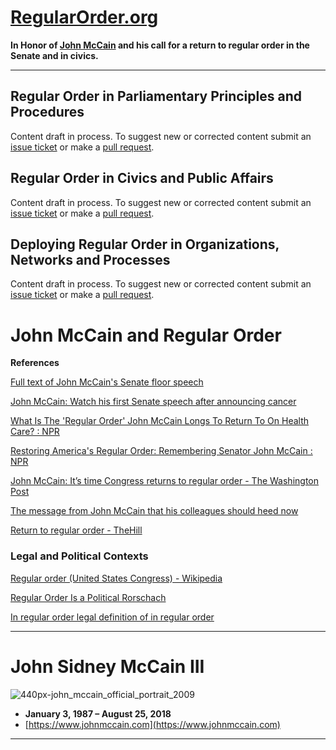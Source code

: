 # [RegularOrder.org](http://regularorder.org)

**In Honor of [John McCain](https://en.wikipedia.org/wiki/John_McCain) and his call for a return to regular order in the Senate and in civics.**

----------------------

## Regular Order in Parliamentary Principles and Procedures

Content draft in process.  To suggest new or corrected content submit an [issue ticket](https://github.com/StandardLaw/RegularOrder/issues) or make a [pull request](https://help.github.com/articles/about-pull-requests/).

## Regular Order in Civics and Public Affairs

Content draft in process.  To suggest new or corrected content submit an [issue ticket](https://github.com/StandardLaw/RegularOrder/issues) or make a [pull request](https://help.github.com/articles/about-pull-requests/).

## Deploying Regular Order in Organizations, Networks and Processes

Content draft in process.  To suggest new or corrected content submit an [issue ticket](https://github.com/StandardLaw/RegularOrder/issues) or make a [pull request](https://help.github.com/articles/about-pull-requests/).

# John McCain and Regular Order

**References**

[Full text of John McCain's Senate floor speech](https://www.usatoday.com/story/news/politics/2017/07/25/full-text-john-mccains-senate-floor-speech/509799001)

[John McCain: Watch his first Senate speech after announcing cancer](https://www.usatoday.com/story/news/politics/onpolitics/2018/08/30/john-mccain-senate-speech-regular-order-remarks/1145189002)

[What Is The 'Regular Order' John McCain Longs To Return To On Health Care? : NPR](https://www.npr.org/2017/07/26/539358654/what-is-the-regular-order-john-mccain-longs-to-return-to-on-health-care)

[Restoring America's Regular Order: Remembering Senator John McCain : NPR](https://www.npr.org/2018/08/27/642315443/restoring-americas-regular-order-remembering-senator-john-mccain)

[John McCain: It’s time Congress returns to regular order - The Washington Post](https://www.washingtonpost.com/opinions/john-mccain-its-time-congress-returns-to-regular-order/2017/08/31/f62a3e0c-8cfb-11e7-8df5-c2e5cf46c1e2_story.html?noredirect=on&utm_term=.87f472eb443e)

[The message from John McCain that his colleagues should heed now](http://www.latimes.com/opinion/editorials/la-ed-mccain-senate-20180826-story.html)

[Return to regular order - TheHill](http://thehill.com/opinion/columnists/john-feehery/276071-return-to-regular-order)

### Legal and Political Contexts

[Regular order (United States Congress) - Wikipedia](https://en.wikipedia.org/wiki/Regular_order_(United_States_Congress))

[Regular Order Is a Political Rorschach](https://www.rollcall.com/news/regular_order_is_a_political_rorschach_wolfensberger-224587-1.html)

[In regular order legal definition of in regular order](https://legal-dictionary.thefreedictionary.com/in+regular+order)

------------------

# John Sidney McCain III

![440px-john_mccain_official_portrait_2009](https://user-images.githubusercontent.com/2357755/44947799-d1dcfb00-ade0-11e8-97ce-04ff4960a51e.jpg)

* **January 3, 1987 – August 25, 2018**
* [https://www.johnmccain.com](https://www.johnmccain.com)

----------------------


